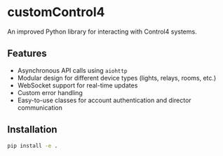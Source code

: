 # customControl4

An improved Python library for interacting with Control4 systems.

## Features

- Asynchronous API calls using `aiohttp`
- Modular design for different device types (lights, relays, rooms, etc.)
- WebSocket support for real-time updates
- Custom error handling
- Easy-to-use classes for account authentication and director communication

## Installation

```bash
pip install -e .
